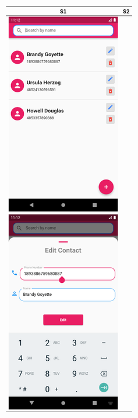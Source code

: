 

| S1  | S2 |
| ------------- | ------------- |
|  <img src="https://github.com/fluttersample/sqflite/blob/main/Screenshot_1646509349.png" width="300" />| 
<img src="https://github.com/fluttersample/sqflite/blob/main/Screenshot_1646509359.png" width="300" />  |









